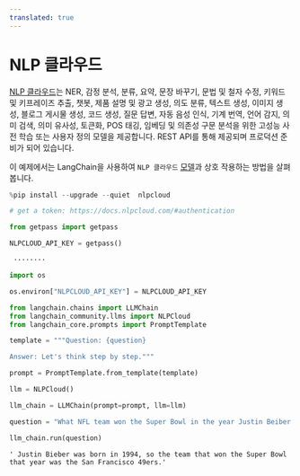 ```yaml
---
translated: true
---
```


# NLP 클라우드

[NLP 클라우드](https://nlpcloud.io)는 NER, 감정 분석, 분류, 요약, 문장 바꾸기, 문법 및 철자 수정, 키워드 및 키프레이즈 추출, 챗봇, 제품 설명 및 광고 생성, 의도 분류, 텍스트 생성, 이미지 생성, 블로그 게시물 생성, 코드 생성, 질문 답변, 자동 음성 인식, 기계 번역, 언어 감지, 의미 검색, 의미 유사성, 토큰화, POS 태깅, 임베딩 및 의존성 구문 분석을 위한 고성능 사전 학습 또는 사용자 정의 모델을 제공합니다. REST API를 통해 제공되며 프로덕션 준비가 되어 있습니다.

이 예제에서는 LangChain을 사용하여 `NLP 클라우드` [모델](https://docs.nlpcloud.com/#models)과 상호 작용하는 방법을 살펴봅니다.

```python
%pip install --upgrade --quiet  nlpcloud
```

```python
# get a token: https://docs.nlpcloud.com/#authentication

from getpass import getpass

NLPCLOUD_API_KEY = getpass()
```

```output
 ········
```

```python
import os

os.environ["NLPCLOUD_API_KEY"] = NLPCLOUD_API_KEY
```

```python
from langchain.chains import LLMChain
from langchain_community.llms import NLPCloud
from langchain_core.prompts import PromptTemplate
```

```python
template = """Question: {question}

Answer: Let's think step by step."""

prompt = PromptTemplate.from_template(template)
```

```python
llm = NLPCloud()
```

```python
llm_chain = LLMChain(prompt=prompt, llm=llm)
```

```python
question = "What NFL team won the Super Bowl in the year Justin Beiber was born?"

llm_chain.run(question)
```

```output
' Justin Bieber was born in 1994, so the team that won the Super Bowl that year was the San Francisco 49ers.'
```
